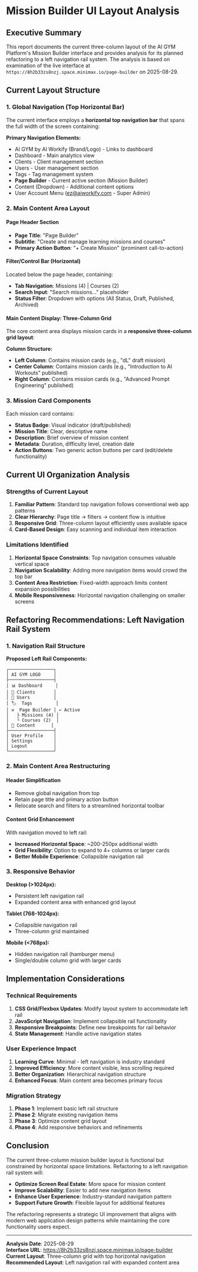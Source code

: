 # Mission Builder UI Layout Analysis

## Executive Summary
This report documents the current three-column layout of the AI GYM Platform's Mission Builder interface and provides analysis for its planned refactoring to a left navigation rail system. The analysis is based on examination of the live interface at `https://8h2b33zs8nzj.space.minimax.io/page-builder` on 2025-08-29.

## Current Layout Structure

### 1. Global Navigation (Top Horizontal Bar)
The current interface employs a **horizontal top navigation bar** that spans the full width of the screen containing:

**Primary Navigation Elements:**
- AI GYM by AI Workify (Brand/Logo) - Links to dashboard
- Dashboard - Main analytics view
- Clients - Client management section
- Users - User management section  
- Tags - Tag management system
- **Page Builder** - Current active section (Mission Builder)
- Content (Dropdown) - Additional content options
- User Account Menu (ez@aiworkify.com - Super Admin)

### 2. Main Content Area Layout

#### Page Header Section
- **Page Title**: "Page Builder"
- **Subtitle**: "Create and manage learning missions and courses"
- **Primary Action Button**: "+ Create Mission" (prominent call-to-action)

#### Filter/Control Bar (Horizontal)
Located below the page header, containing:
- **Tab Navigation**: Missions (4) | Courses (2)
- **Search Input**: "Search missions..." placeholder
- **Status Filter**: Dropdown with options (All Status, Draft, Published, Archived)

#### Main Content Display: Three-Column Grid
The core content area displays mission cards in a **responsive three-column grid layout**:

**Column Structure:**
- **Left Column**: Contains mission cards (e.g., "dL" draft mission)
- **Center Column**: Contains mission cards (e.g., "Introduction to AI Workouts" published)
- **Right Column**: Contains mission cards (e.g., "Advanced Prompt Engineering" published)

### 3. Mission Card Components
Each mission card contains:
- **Status Badge**: Visual indicator (draft/published)
- **Mission Title**: Clear, descriptive name
- **Description**: Brief overview of mission content
- **Metadata**: Duration, difficulty level, creation date
- **Action Buttons**: Two generic action buttons per card (edit/delete functionality)

## Current UI Organization Analysis

### Strengths of Current Layout
1. **Familiar Pattern**: Standard top navigation follows conventional web app patterns
2. **Clear Hierarchy**: Page title → filters → content flow is intuitive
3. **Responsive Grid**: Three-column layout efficiently uses available space
4. **Card-Based Design**: Easy scanning and individual item interaction

### Limitations Identified
1. **Horizontal Space Constraints**: Top navigation consumes valuable vertical space
2. **Navigation Scalability**: Adding more navigation items would crowd the top bar
3. **Content Area Restriction**: Fixed-width approach limits content expansion possibilities
4. **Mobile Responsiveness**: Horizontal navigation challenging on smaller screens

## Refactoring Recommendations: Left Navigation Rail System

### 1. Navigation Rail Structure
**Proposed Left Rail Components:**
```
┌─────────────────┐
│ AI GYM LOGO     │
├─────────────────┤
│ 📊 Dashboard     │
│ 👥 Clients       │
│ 👤 Users         │
│ 🏷️  Tags         │
│ ⚒️  Page Builder │ ← Active
│   ├ Missions (4) │
│   └ Courses (2)  │
│ 📄 Content      │
├─────────────────┤
│ User Profile    │
│ Settings        │
│ Logout          │
└─────────────────┘
```

### 2. Main Content Area Restructuring

#### Header Simplification
- Remove global navigation from top
- Retain page title and primary action button
- Relocate search and filters to a streamlined horizontal toolbar

#### Content Grid Enhancement
With navigation moved to left rail:
- **Increased Horizontal Space**: ~200-250px additional width
- **Grid Flexibility**: Option to expand to 4+ columns or larger cards
- **Better Mobile Experience**: Collapsible navigation rail

### 3. Responsive Behavior
**Desktop (>1024px):**
- Persistent left navigation rail
- Expanded content area with enhanced grid layout

**Tablet (768-1024px):**
- Collapsible navigation rail
- Three-column grid maintained

**Mobile (<768px):**
- Hidden navigation rail (hamburger menu)
- Single/double column grid with larger cards

## Implementation Considerations

### Technical Requirements
1. **CSS Grid/Flexbox Updates**: Modify layout system to accommodate left rail
2. **JavaScript Navigation**: Implement collapsible rail functionality
3. **Responsive Breakpoints**: Define new breakpoints for rail behavior
4. **State Management**: Handle active navigation states

### User Experience Impact
1. **Learning Curve**: Minimal - left navigation is industry standard
2. **Improved Efficiency**: More content visible, less scrolling required
3. **Better Organization**: Hierarchical navigation structure
4. **Enhanced Focus**: Main content area becomes primary focus

### Migration Strategy
1. **Phase 1**: Implement basic left rail structure
2. **Phase 2**: Migrate existing navigation items
3. **Phase 3**: Optimize content grid layout
4. **Phase 4**: Add responsive behaviors and refinements

## Conclusion

The current three-column mission builder layout is functional but constrained by horizontal space limitations. Refactoring to a left navigation rail system will:

- **Optimize Screen Real Estate**: More space for mission content
- **Improve Scalability**: Easier to add new navigation items
- **Enhance User Experience**: Industry-standard navigation pattern
- **Support Future Growth**: Flexible layout for additional features

The refactoring represents a strategic UI improvement that aligns with modern web application design patterns while maintaining the core functionality users expect.

---

**Analysis Date**: 2025-08-29  
**Interface URL**: https://8h2b33zs8nzj.space.minimax.io/page-builder  
**Current Layout**: Three-column grid with top horizontal navigation  
**Recommended Layout**: Left navigation rail with expanded content area
